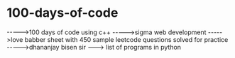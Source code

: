 # 100-days-of-code
----->100 days of code using c++
----->sigma web development 
----->love babber sheet with 450 sample leetcode questions solved for practice
----->dhananjay bisen sir ---> list of programs in python
